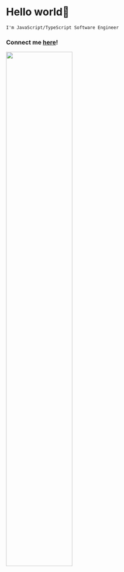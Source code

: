 # Hello world👋

`I'm JavaScript/TypeScript Software Engineer`

### Connect me [here](./connection.md)!

<img 
     width="60%"
     src="https://github-readme-stats.vercel.app/api/top-langs/?username=JUSSIAR&count_private=true&langs_count=10&hide=html&layout=compact&hide_border=true&hide_title=true&theme=chartreuse-dark"
/>
